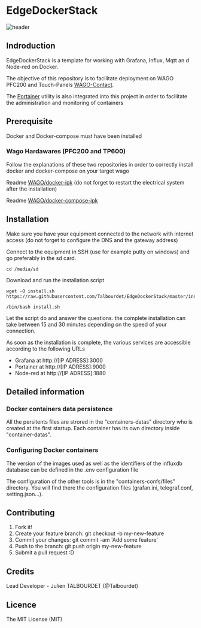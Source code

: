 # EdgeDockerStack
![header](documentation/images/header.png)
## Indroduction

EdgeDockerStack is a template for working with Grafana, Influx, Mqtt an d Node-red on Docker. 

The objective of this repository is to facilitate deployment on WAGO PFC200 and Touch-Panels [WAGO-Contact](https://www.wago.com).

The [Portainer](https://www.portainer.io/) utility is also integrated into this project in order to facilitate the administration and monitoring of containers
## Prerequisite

Docker and Docker-compose must have been installed

### Wago Hardawares (PFC200 and TP600)

Follow the explanations of these two repositories in order to correctly install docker and docker-compose on your target wago

Readme [WAGO/docker-ipk](https://github.com/WAGO/docker-ipk) (do not forget to restart the electrical system after the installation)

Readme [WAGO/docker-compose-ipk](https://github.com/WAGO/docker-compose-ipk)

## Installation

Make sure you have your equipment connected to the network with internet access (do not forget to configure the DNS and the gateway address)

Connect to the equipment in SSH (use for example putty on windows) and go preferably in the sd card.

```
cd /media/sd
```

Download and run the installation script

```
wget -O install.sh https://raw.githubusercontent.com/Talbourdet/EdgeDockerStack/master/install.sh

/bin/bash install.sh
```
Let the script do and answer the questions. the complete installation can take between 15 and 30 minutes depending on the speed of your connection.

As soon as the installation is complete, the various services are accessible according to the following URLs

* Grafana at http://[IP ADRESS]:3000
* Portainer at http://[IP ADRESS]:9000
* Node-red at http://[IP ADRESS]:1880

## Detailed information

### Docker containers data persistence

All the persitents files are strored in the "containers-datas" directory who is created at the first startup. Each container has its own directory inside "container-datas".

### Configuring Docker containers

The version of the images used as well as the identifiers of the influxdb database can be defined in the .env configuration file

The configuration of the other tools is in the "containers-confs/files" directory. You will find there the configuration files (grafan.ini, telegraf.conf, setting.json...).

## Contributing

1. Fork it!
2. Create your feature branch: git checkout -b my-new-feature
3. Commit your changes: git commit -am 'Add some feature'
4. Push to the branch: git push origin my-new-feature
5. Submit a pull request :D
## Credits

Lead Developer - Julien TALBOURDET (@Talbourdet)

## Licence

The MIT License (MIT)
